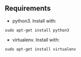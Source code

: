 ## Requirements

* python3. Install with:

```
sudo apt-get install python3
```

* virtualenv. Install with:

```
sudo apt-get install virtualenv
```

